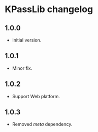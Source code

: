 # KPassLib changelog

## 1.0.0

- Initial version.

## 1.0.1

- Minor fix.

## 1.0.2

- Support Web platform.

## 1.0.3

- Removed _meta_ dependency.
